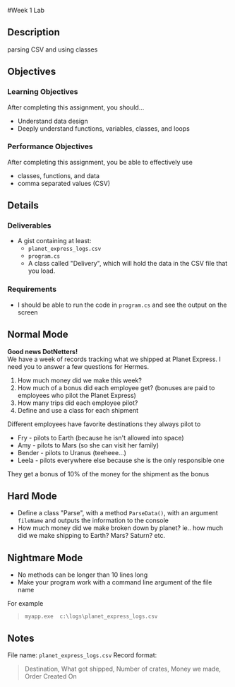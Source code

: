 #Week 1 Lab

## Description

parsing CSV and using classes


## Objectives

### Learning Objectives

After completing this assignment, you should…

* Understand data design
* Deeply understand functions, variables, classes, and loops


### Performance Objectives

After completing this assignment, you be able to effectively use

* classes, functions, and data
* comma separated values (CSV)



## Details

### Deliverables

* A gist containing at least:
  * `planet_express_logs.csv`
  * `program.cs`
  * A class called "Delivery", which will hold the data in the CSV file that you load.

### Requirements

* I should be able to run the code in `program.cs` and see the output on the screen

## Normal Mode

**Good news DotNetters!**  
We have a week of records tracking what we shipped at Planet Express.  I need you to answer a few questions for Hermes.

1. How much money did we make this week?
2. How much of a bonus did each employee get? (bonuses are paid to employees who pilot the Planet Express)
3. How many trips did each employee pilot?
4. Define and use a class for each shipment

Different employees have favorite destinations they always pilot to

* Fry - pilots to Earth (because he isn't allowed into space)
* Amy - pilots to Mars (so she can visit her family)
* Bender - pilots to Uranus (teeheee...)
* Leela - pilots everywhere else because she is the only responsible one

They get a bonus of 10% of the money for the shipment as the bonus
            
## Hard Mode

* Define a class "Parse", with a method `ParseData()`, with an argument `fileName`
  and outputs the information to the console
* How much money did we make broken down by planet? ie.. how much did we make shipping to Earth? Mars? Saturn? etc.


## Nightmare Mode

* No methods can be longer than 10 lines long
* Make your program work with a command line argument of the file name

For example
> `myapp.exe  c:\logs\planet_express_logs.csv`


## Notes

File name: `planet_express_logs.csv`
Record format:

> Destination, What got shipped, Number of crates, Money we made, Order Created On
